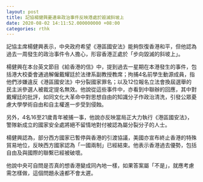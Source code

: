 ```yaml
---
layout: post
title: 記協楊健興憂連串政治事件反映港處於毀滅斜坡上
date: 2020-08-02 14:11:52.000000000 +08:00
categories: rthk
---
```


記協主席楊健興表示，中央政府希望《港區國安法》能夠恢復香港和平，但他認為過去一周發生的政治事件令人擔心，形容香港正處於「步向毀滅的斜坡上」。

楊健興在本台英文節目《給香港的信》中，提到過去一星期在本港發生的事件，包括港大校委會通過解僱戴耀廷於法律系副教授教席；拘捕4名前學生動源成員，指他們涉嫌違反《港區國安法》中分裂國家罪名；以及12位報名立法會換屆選舉的民主派參選人被裁定提名無效。他說從這些事件中，亦看到中聯辦的回應，其中對戴耀廷的批評，如同文化大革命中對思想自由的知識分子作政治清洗，引發公眾憂慮大學學術自由和自主權進一步受到侵蝕。

另外，4名16至21歲青年被捕一事，他說亦反映當局正大力執行《港區國安法》，警隊新成立的國家安全處將絕不留情地對付被認為屬分裂分子的人士。

楊健興認為，部分西方國家已暫停與香港的引渡協議，美國亦宣布終止香港的特殊貿易地位，反映西方國家認為「一國兩制」已經結束。他表示香港過去優勢，包括自由及與國際的聯繫已經被破壞。

他說中央可自問是否真的想香港變成同內地一樣，如果答案屬「不是」，就應考慮需怎樣做，這個問題永遠都不會太遲。
